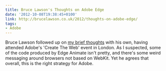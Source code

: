 ```yaml
---
title: Bruce Lawson's Thoughts on Adobe Edge
date: '2012-10-08T19:38:45+0100'
link: http://brucelawson.co.uk/2012/thoughts-on-adobe-edge/
tags:
- Adobe
---
```

Bruce Lawson followed up on [my brief thoughts][1] with his own, having attended Adobe's 'Create The Web' event in London. As I suspected, some of the code produced by Edge Animate isn't pretty, and there's some weird messaging around browsers not based on WebKit. Yet he agrees that overall, this is the right strategy for Adobe.

[1]: /2012/10/adobe_edge/
